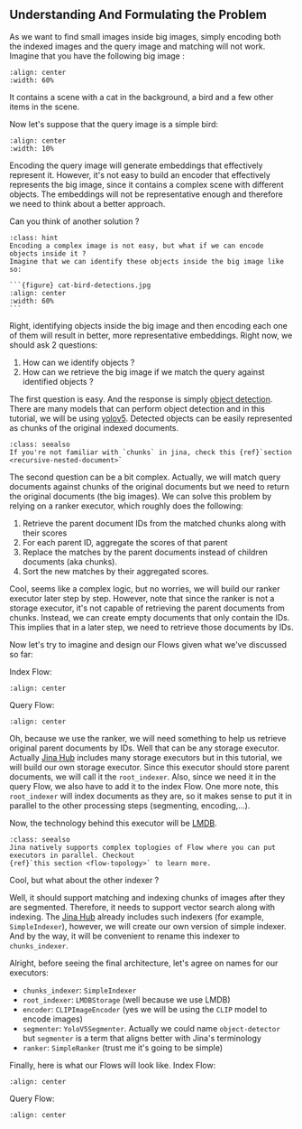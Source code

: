 ## Understanding And Formulating the Problem
As we want to find small images inside big images, simply encoding both the indexed images and the query image and 
matching will not work. Imagine that you have the following big image :

```{figure} cat-bird.jpg
:align: center
:width: 60%
```

It contains a scene with a cat in the background, a bird and a few other items in the scene.

Now let's suppose that the query image is a simple bird:

```{figure} bird.jpg
:align: center
:width: 10%
```

Encoding the query image will generate embeddings that effectively represent it. However, it's not easy to build an 
encoder that effectively represents the big image, since it contains a complex scene with different objects. 
The embeddings will not be representative enough and therefore we need to think about a better approach.

Can you think of another solution ?

````{admonition} Hint
:class: hint
Encoding a complex image is not easy, but what if we can encode objects inside it ?
Imagine that we can identify these objects inside the big image like so:

```{figure} cat-bird-detections.jpg
:align: center
:width: 60%
```
````

Right, identifying objects inside the big image and then encoding each one of them will result in better, more 
representative embeddings.
Right now, we should ask 2 questions:
1. How can we identify objects ?
2. How can we retrieve the big image if we match the query against identified objects ?


The first question is easy. And the response is simply [object detection](https://en.wikipedia.org/wiki/Object_detection).
There are many models that can perform object detection and in this tutorial, we will be using [yolov5](https://github.com/ultralytics/yolov5).
Detected objects can be easily represented as chunks of the original indexed documents.

```{admonition} See Also
:class: seealso
If you're not familiar with `chunks` in jina, check this {ref}`section <recursive-nested-document>`
```

The second question can be a bit complex. Actually, we will match query documents against chunks of the original 
documents but we need to return the original documents (the big images). We can solve this problem by relying on a 
ranker executor, which roughly does the following:
1. Retrieve the parent document IDs from the matched chunks along with their scores
2. For each parent ID, aggregate the scores of that parent
3. Replace the matches by the parent documents instead of children documents (aka chunks).
4. Sort the new matches by their aggregated scores.

Cool, seems like a complex logic, but no worries, we will build our ranker executor later step by step. However, note 
that since the ranker is not a storage executor, it's not capable of retrieving the parent documents from chunks. 
Instead, we can create empty documents that only contain the IDs. This implies that in a later step, we need to 
retrieve those documents by IDs.

Now let's try to imagine and design our Flows given what we've discussed so far:


Index Flow:

```{figure} index_flow_brainstorming.svg
:align: center
```

Query Flow:

```{figure} query_flow_brainstorming.svg
:align: center
```

Oh, because we use the ranker, we will need something to help us retrieve original parent documents by IDs.
Well that can be any storage executor. Actually [Jina Hub](https://hub.jina.ai) includes many storage executors but in this 
tutorial, we will build our own storage executor. Since this executor should store parent documents, we will call it 
the `root_indexer`. Also, since we need it in the query Flow, we also have to add it to the index Flow. One more note, 
this `root_indexer` will index documents as they are, so it makes sense to put it in parallel to the other processing 
steps (segmenting, encoding,...).

Now, the technology behind this executor will be [LMDB](https://en.wikipedia.org/wiki/Lightning_Memory-Mapped_Database).

```{admonition} See Also
:class: seealso
Jina natively supports complex toplogies of Flow where you can put executors in parallel. Checkout 
{ref}`this section <flow-topology>` to learn more.
```

Cool, but what about the other indexer ?

Well, it should support matching and indexing chunks of images after they are 
segmented. Therefore, it needs to support vector search along with indexing. The [Jina Hub](https://hub.jina.ai) already 
includes such indexers (for example, `SimpleIndexer`), however, we will create our own version of simple indexer. And 
by the way, it will be convenient to rename this indexer to `chunks_indexer`.

Alright, before seeing the final architecture, let's agree on names for our executors:
* `chunks_indexer`: `SimpleIndexer`
* `root_indexer`: `LMDBStorage` (well because we use LMDB)
* `encoder`: `CLIPImageEncoder` (yes we will be using the `CLIP` model to encode images)
* `segmenter`: `YoloV5Segmenter`. Actually we could name `object-detector` but `segmenter` is a term that aligns 
better with Jina's terminology
* `ranker`: `SimpleRanker` (trust me it's going to be simple)

Finally, here is what our Flows will look like.
Index Flow:

```{figure} index_flow.svg
:align: center
```

Query Flow:

```{figure} query_flow.svg
:align: center
```

